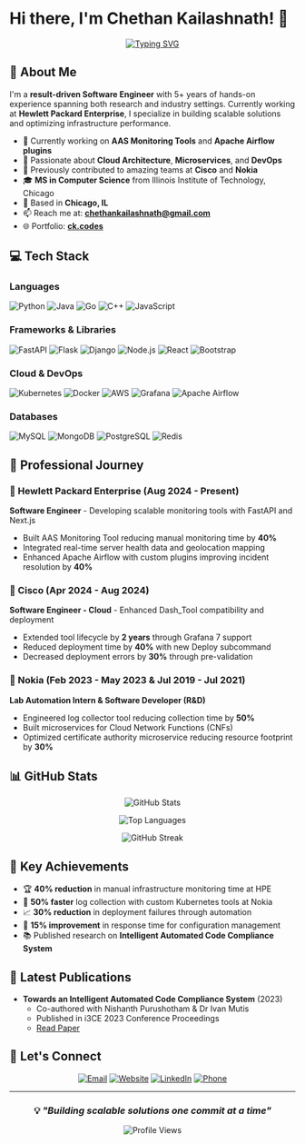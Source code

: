 # Hi there, I'm Chethan Kailashnath! 👋

<div align="center">
  
[![Typing SVG](https://readme-typing-svg.herokuapp.com?font=Fira+Code&size=22&pause=1000&color=00D9FF&center=true&vCenter=true&width=600&lines=Software+Engineer+%40+HPE;5%2B+Years+of+Experience;Full-Stack+Developer;Cloud+%26+DevOps+Enthusiast;Microservices+Architect)](https://git.io/typing-svg)

</div>

## 🚀 About Me

I'm a **result-driven Software Engineer** with 5+ years of hands-on experience spanning both research and industry settings. Currently working at **Hewlett Packard Enterprise**, I specialize in building scalable solutions and optimizing infrastructure performance.

- 🔭 Currently working on **AAS Monitoring Tools** and **Apache Airflow plugins**
- 🌱 Passionate about **Cloud Architecture**, **Microservices**, and **DevOps**
- 💼 Previously contributed to amazing teams at **Cisco** and **Nokia**
- 🎓 **MS in Computer Science** from Illinois Institute of Technology, Chicago
- 📍 Based in **Chicago, IL**
- 📫 Reach me at: **chethankailashnath@gmail.com**
- 🌐 Portfolio: **[ck.codes](https://ck.codes)**

## 💻 Tech Stack

### Languages
![Python](https://img.shields.io/badge/Python-3776AB?style=for-the-badge&logo=python&logoColor=white)
![Java](https://img.shields.io/badge/Java-ED8B00?style=for-the-badge&logo=java&logoColor=white)
![Go](https://img.shields.io/badge/Go-00ADD8?style=for-the-badge&logo=go&logoColor=white)
![C++](https://img.shields.io/badge/C++-00599C?style=for-the-badge&logo=c%2B%2B&logoColor=white)
![JavaScript](https://img.shields.io/badge/JavaScript-F7DF1E?style=for-the-badge&logo=javascript&logoColor=black)

### Frameworks & Libraries
![FastAPI](https://img.shields.io/badge/FastAPI-009688?style=for-the-badge&logo=fastapi&logoColor=white)
![Flask](https://img.shields.io/badge/Flask-000000?style=for-the-badge&logo=flask&logoColor=white)
![Django](https://img.shields.io/badge/Django-092E20?style=for-the-badge&logo=django&logoColor=white)
![Node.js](https://img.shields.io/badge/Node.js-43853D?style=for-the-badge&logo=node.js&logoColor=white)
![React](https://img.shields.io/badge/React-20232A?style=for-the-badge&logo=react&logoColor=61DAFB)
![Bootstrap](https://img.shields.io/badge/Bootstrap-563D7C?style=for-the-badge&logo=bootstrap&logoColor=white)

### Cloud & DevOps
![Kubernetes](https://img.shields.io/badge/Kubernetes-326ce5?style=for-the-badge&logo=kubernetes&logoColor=white)
![Docker](https://img.shields.io/badge/Docker-2496ED?style=for-the-badge&logo=docker&logoColor=white)
![AWS](https://img.shields.io/badge/AWS-232F3E?style=for-the-badge&logo=amazon-aws&logoColor=white)
![Grafana](https://img.shields.io/badge/Grafana-F46800?style=for-the-badge&logo=grafana&logoColor=white)
![Apache Airflow](https://img.shields.io/badge/Apache_Airflow-017CEE?style=for-the-badge&logo=apache-airflow&logoColor=white)

### Databases
![MySQL](https://img.shields.io/badge/MySQL-00000F?style=for-the-badge&logo=mysql&logoColor=white)
![MongoDB](https://img.shields.io/badge/MongoDB-4EA94B?style=for-the-badge&logo=mongodb&logoColor=white)
![PostgreSQL](https://img.shields.io/badge/PostgreSQL-316192?style=for-the-badge&logo=postgresql&logoColor=white)
![Redis](https://img.shields.io/badge/Redis-DC382D?style=for-the-badge&logo=redis&logoColor=white)

## 🏢 Professional Journey

### 🔹 Hewlett Packard Enterprise (Aug 2024 - Present)
**Software Engineer** - Developing scalable monitoring tools with FastAPI and Next.js
- Built AAS Monitoring Tool reducing manual monitoring time by **40%**
- Integrated real-time server health data and geolocation mapping
- Enhanced Apache Airflow with custom plugins improving incident resolution by **40%**

### 🔹 Cisco (Apr 2024 - Aug 2024)
**Software Engineer - Cloud** - Enhanced Dash_Tool compatibility and deployment
- Extended tool lifecycle by **2 years** through Grafana 7 support
- Reduced deployment time by **40%** with new Deploy subcommand
- Decreased deployment errors by **30%** through pre-validation

### 🔹 Nokia (Feb 2023 - May 2023 & Jul 2019 - Jul 2021)
**Lab Automation Intern & Software Developer (R&D)**
- Engineered log collector tool reducing collection time by **50%**
- Built microservices for Cloud Network Functions (CNFs)
- Optimized certificate authority microservice reducing resource footprint by **30%**

## 📊 GitHub Stats

<div align="center">
  
![GitHub Stats](https://github-readme-stats.vercel.app/api?username=chethankailash&show_icons=true&theme=tokyonight&hide_border=true&count_private=true)

![Top Languages](https://github-readme-stats.vercel.app/api/top-langs/?username=chethankailash&layout=compact&theme=tokyonight&hide_border=true)

![GitHub Streak](https://github-readme-streak-stats.herokuapp.com/?user=chethankailash&theme=tokyonight&hide_border=true)

</div>

## 🎯 Key Achievements

- 🏆 **40% reduction** in manual infrastructure monitoring time at HPE
- 🚀 **50% faster** log collection with custom Kubernetes tools at Nokia
- 📈 **30% reduction** in deployment failures through automation
- 🔧 **15% improvement** in response time for configuration management
- 📚 Published research on **Intelligent Automated Code Compliance System**

## 📝 Latest Publications

- **Towards an Intelligent Automated Code Compliance System** (2023)
  - Co-authored with Nishanth Purushotham & Dr Ivan Mutis
  - Published in i3CE 2023 Conference Proceedings
  - [Read Paper](https://ascelibrary.org/doi/abs/10.1061/9780784485224.007)

## 🤝 Let's Connect

<div align="center">

[![Email](https://img.shields.io/badge/Email-D14836?style=for-the-badge&logo=gmail&logoColor=white)](mailto:chethankailashnath@gmail.com)
[![Website](https://img.shields.io/badge/Website-000000?style=for-the-badge&logo=About.me&logoColor=white)](https://ck.codes)
[![LinkedIn](https://img.shields.io/badge/LinkedIn-0077B5?style=for-the-badge&logo=linkedin&logoColor=white)](https://linkedin.com/in/YOUR_LINKEDIN)
[![Phone](https://img.shields.io/badge/Phone-25D366?style=for-the-badge&logo=whatsapp&logoColor=white)](tel:+13122847297)

</div>

---

<div align="center">
  
### 💡 *"Building scalable solutions one commit at a time"*

![Profile Views](https://komarev.com/ghpvc/?username=YOUR_USERNAME&color=blue&style=flat-square)

</div>
